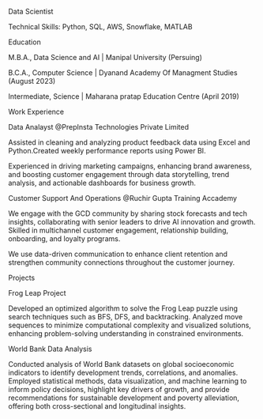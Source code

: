 Data Scientist

Technical Skills: Python, SQL, AWS, Snowflake, MATLAB

Education

M.B.A., Data Science and AI | Manipal University (Persuing)

B.C.A., Computer Science | Dyanand Academy Of Managment Studies (August 2023) 

Intermediate, Science | Maharana pratap Education Centre (April 2019)

Work Experience

Data Analayst @PrepInsta Technologies Private Limited

Assisted in cleaning and analyzing product feedback data using Excel and Python.Created weekly performance reports using Power BI.

Experienced in driving marketing campaigns, enhancing brand awareness, and boosting customer engagement through data storytelling, trend analysis, and actionable dashboards for business growth.

Customer Support And Operations @Ruchir Gupta Training Accademy

We engage with the GCD community by sharing stock forecasts and tech insights, collaborating with senior leaders to drive AI innovation and growth. Skilled in multichannel customer engagement, relationship building, onboarding, and loyalty programs.

We use data-driven communication to enhance client retention and strengthen community connections throughout the customer journey.

Projects

Frog Leap Project

Developed an optimized algorithm to solve the Frog Leap puzzle using search techniques such as BFS, DFS, and backtracking. Analyzed move sequences to minimize computational complexity and visualized solutions, enhancing problem-solving understanding in constrained environments.

World Bank Data Analysis

Conducted analysis of World Bank datasets on global socioeconomic indicators to identify development trends, correlations, and anomalies. Employed statistical methods, data visualization, and machine learning to inform policy decisions, highlight key drivers of growth, and provide recommendations for sustainable development and poverty alleviation, offering both cross-sectional and longitudinal insights.
